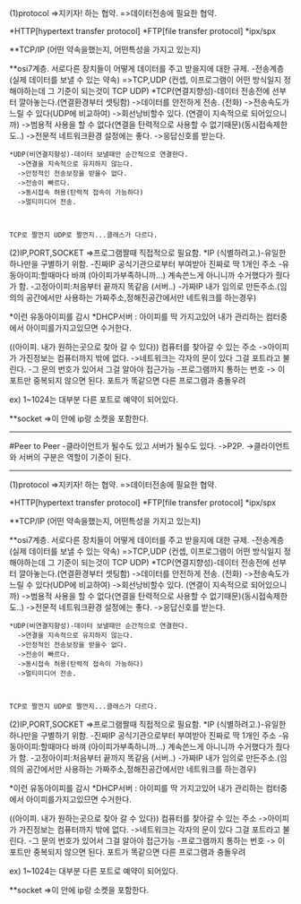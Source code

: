 
(1)protocol
=>지키자! 하는 협약.
=>데이터전송에 필요한 협약.

*HTTP[hypertext transfer protocol] 
*FTP[file transfer protocol]
*ipx/spx

**TCP/IP (어떤 약속을했는지, 어떤특성을 가지고 있는지)
	

**osi7계층. 서로다른 장치들이 어떻게 데이터를 주고 받을지에 대한 규제.
	-전송계층(실제 데이터를 보낼 수 있는 약속)
	=>TCP,UDP (컨셉, 이프로그램이 어떤 방식일지 정해야하는데 그 기준이 되는것이 TCP UDP)
	*TCP(연결지향성)-데이터 전송전에 선부터 깔아놓는다.(연결환경부터 셋팅함)
	  ->데이터를 안전하게 전송. (전화)
	  ->전송속도가 느릴 수 있다(UDP에 비교하여)
	  ->회선낭비할수 있다. (연결이 지속적으로 되어있으니까)
	  ->범용적 사용을 할 수 없다(연결을 탄력적으로 사용할 수 없기때문)(동시접속제한도..)
	  ->전문적 네트워크환경 설정에는 좋다.
	  ->응답신호를 받는다.


	*UDP(비연결지향성)-데이터 보낼때만 순간적으로 연결한다.
	  ->연결을 지속적으로 유지하지 않는다.
	  ->안정적인 전송보장을 받을수 없다.
	  ->전송이 빠르다.
	  ->동시접속 허용(탄력적 접속이 가능하다)
	  ->멀티미디어 전송.
	  


	TCP로 짤껀지 UDP로 짤껀지...클래스가 다르다.
	



(2)IP,PORT,SOCKET =>프로그램짤때 직접적으로 필요함.
*IP (식별하려고.)-유일한 하나만을 구별하기 위함.
 -진짜IP 공식기관으로부터 부여받아 진짜로  딱 1개인 주소
	-유동아이피:할때마다 바껴		(아이피가부족하니까...) 계속쓴느게 아니니까 수거했다가 줬다가 함.
	-고정아이피:처음부터 끝까지 똑같음	(서버..)
  -가짜IP 내가 임의로 만든주소.(임의의 공간에서만 사용하는 가짜주소,정해진공간에서만 네트워크를 하는경우)


*이런 유동아이피를 감시
*DHCP서버 : 아이피를 딱 가지고있어 내가 관리하는 컴터중에서 아이피를가지고있므면 수거한다.



((아이피. 내가 원하는곳으로 찾아 갈 수 있다)) 컴퓨터를 찾아갈 수 있는 주소
->아이피가 가진정보는 컴퓨터까지 밖에 없다.
->네트워크는 각자의 문이 있다 그걸 포트라고 불린다.
-그 문의 번호가 있어서 그걸 알아야 접근가능 
-프로그램까지 통하는 번호
-> 이 포트만 중복되지 않으면 된다. 포트가 똑같으면 다른 프로그램과 충돌우려

ex)  1~1024는 대부분 다른 포트로 예약이 되어있다.




**socket
=>이 안에 ip랑 소켓을 포함한다.


-----


		
#Peer to Peer
-클라이언트가 될수도 있고 서버가 될수도 있다.
->P2P.
->클라이언트와 서버의 구분은 역할이 기준이 된다.




----


(1)protocol
=>지키자! 하는 협약.
=>데이터전송에 필요한 협약.

*HTTP[hypertext transfer protocol] 
*FTP[file transfer protocol]
*ipx/spx

**TCP/IP (어떤 약속을했는지, 어떤특성을 가지고 있는지)
	

**osi7계층. 서로다른 장치들이 어떻게 데이터를 주고 받을지에 대한 규제.
	-전송계층(실제 데이터를 보낼 수 있는 약속)
	=>TCP,UDP (컨셉, 이프로그램이 어떤 방식일지 정해야하는데 그 기준이 되는것이 TCP UDP)
	*TCP(연결지향성)-데이터 전송전에 선부터 깔아놓는다.(연결환경부터 셋팅함)
	  ->데이터를 안전하게 전송. (전화)
	  ->전송속도가 느릴 수 있다(UDP에 비교하여)
	  ->회선낭비할수 있다. (연결이 지속적으로 되어있으니까)
	  ->범용적 사용을 할 수 없다(연결을 탄력적으로 사용할 수 없기때문)(동시접속제한도..)
	  ->전문적 네트워크환경 설정에는 좋다.
	  ->응답신호를 받는다.


	*UDP(비연결지향성)-데이터 보낼때만 순간적으로 연결한다.
	  ->연결을 지속적으로 유지하지 않는다.
	  ->안정적인 전송보장을 받을수 없다.
	  ->전송이 빠르다.
	  ->동시접속 허용(탄력적 접속이 가능하다)
	  ->멀티미디어 전송.
	  


	TCP로 짤껀지 UDP로 짤껀지...클래스가 다르다.
	



(2)IP,PORT,SOCKET =>프로그램짤때 직접적으로 필요함.
*IP (식별하려고.)-유일한 하나만을 구별하기 위함.
 -진짜IP 공식기관으로부터 부여받아 진짜로  딱 1개인 주소
	-유동아이피:할때마다 바껴		(아이피가부족하니까...) 계속쓴느게 아니니까 수거했다가 줬다가 함.
	-고정아이피:처음부터 끝까지 똑같음	(서버..)
  -가짜IP 내가 임의로 만든주소.(임의의 공간에서만 사용하는 가짜주소,정해진공간에서만 네트워크를 하는경우)


*이런 유동아이피를 감시
*DHCP서버 : 아이피를 딱 가지고있어 내가 관리하는 컴터중에서 아이피를가지고있므면 수거한다.



((아이피. 내가 원하는곳으로 찾아 갈 수 있다)) 컴퓨터를 찾아갈 수 있는 주소
->아이피가 가진정보는 컴퓨터까지 밖에 없다.
->네트워크는 각자의 문이 있다 그걸 포트라고 불린다.
-그 문의 번호가 있어서 그걸 알아야 접근가능 
-프로그램까지 통하는 번호
-> 이 포트만 중복되지 않으면 된다. 포트가 똑같으면 다른 프로그램과 충돌우려

ex)  1~1024는 대부분 다른 포트로 예약이 되어있다.




**socket
=>이 안에 ip랑 소켓을 포함한다.
